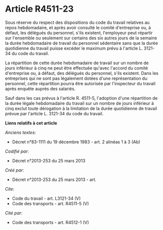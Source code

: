 # Article R4511-23

Sous réserve du respect des dispositions du code du travail relatives au repos hebdomadaire, et après avoir consulté le
comité d'entreprise ou, à défaut, les délégués du personnel, s'ils existent, l'employeur peut répartir sur l'ensemble ou
seulement sur certains des six autres jours de la semaine la durée hebdomadaire de travail du personnel sédentaire sans que
la durée quotidienne du travail puisse excéder le maximum prévu à l'article L. 3121-34 du code du travail. 

La répartition de cette durée hebdomadaire de travail sur un nombre de jours inférieur à cinq ne peut être effectuée qu'avec
l'accord du comité d'entreprise ou, à défaut, des délégués du personnel, s'ils existent. Dans les entreprises qui ne sont pas
légalement dotées d'une représentation du personnel, cette répartition pourra être autorisée par l'inspecteur du travail
après enquête auprès des salariés. 

Sauf dans les cas prévus à l'article R. 4511-5, l'adoption d'une répartition de la durée légale hebdomadaire du travail sur
un nombre de jours inférieur à cinq exclut toute dérogation à la limitation de la durée quotidienne de travail prévue par
l'article L. 3121-34 du code du travail.

**Liens relatifs à cet article**

_Anciens textes_:

  - Décret n°83-1111 du 19 décembre 1983 - art. 2 alinéas 1 à 3 (Ab)

_Codifié par_:

  - Décret n°2013-253 du 25 mars 2013

_Créé par_:

  - Décret n°2013-253 du 25 mars 2013 - art.

_Cite_:

  - Code du travail - art. L3121-34 (V)
  - Code des transports - art. R4511-5 (V)

_Cité par_:

  - Code des transports - art. R4512-1 (V)
